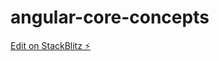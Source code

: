 # angular-core-concepts

[Edit on StackBlitz ⚡️](https://stackblitz.com/~/github.com/moradiyahari/angular-core-concepts)
